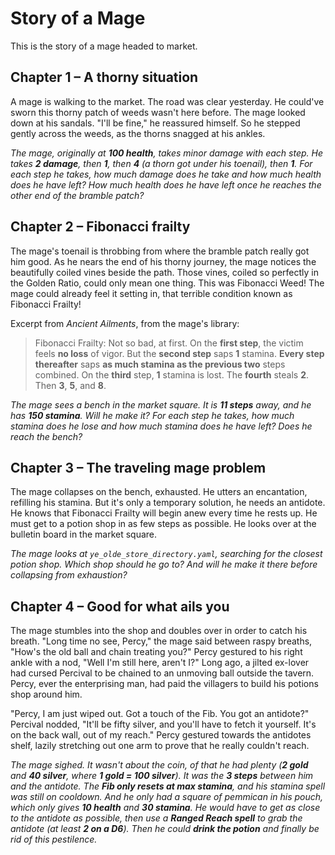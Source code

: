 # Story of a Mage

This is the story of a mage headed to market.

## Chapter 1 – A thorny situation

A mage is walking to the market. The road was clear yesterday. He could've sworn this thorny patch of weeds wasn't here before. The mage looked down at his sandals. "I'll be fine," he reassured himself. So he stepped gently across the weeds, as the thorns snagged at his ankles.

*The mage, originally at **100 health**, takes minor damage with each step. He takes **2 damage**, then **1**, then **4** (a thorn got under his toenail), then **1**. For each step he takes, how much damage does he take and how much health does he have left? How much health does he have left once he reaches the other end of the bramble patch?*

## Chapter 2 – Fibonacci frailty

The mage's toenail is throbbing from where the bramble patch really got him good. As he nears the end of his thorny journey, the mage notices the beautifully coiled vines beside the path. Those vines, coiled so perfectly in the Golden Ratio, could only mean one thing. This was Fibonacci Weed! The mage could already feel it setting in, that terrible condition known as Fibonacci Frailty!

Excerpt from *Ancient Ailments*, from the mage's library:

> Fibonacci Frailty: Not so bad, at first. On the **first step**, the victim feels **no loss** of vigor. But the **second step** saps **1** stamina. **Every step thereafter** saps **as much stamina as the previous two** steps combined. On the **third** step, **1** stamina is lost. The **fourth** steals **2**. Then **3**, **5**, and **8**.

*The mage sees a bench in the market square. It is **11 steps** away, and he has **150 stamina**. Will he make it? For each step he takes, how much stamina does he lose and how much stamina does he have left? Does he reach the bench?*

## Chapter 3 – The traveling mage problem

The mage collapses on the bench, exhausted. He utters an encantation, refilling his stamina. But it's only a temporary solution, he needs an antidote. He knows that Fibonacci Frailty will begin anew every time he rests up. He must get to a potion shop in as few steps as possible. He looks over at the bulletin board in the market square.

*The mage looks at `ye_olde_store_directory.yaml`, searching for the closest potion shop. Which shop should he go to? And will he make it there before collapsing from exhaustion?*

## Chapter 4 – Good for what ails you

The mage stumbles into the shop and doubles over in order to catch his breath. "Long time no see, Percy," the mage said between raspy breaths, "How's the old ball and chain treating you?" Percy gestured to his right ankle with a nod, "Well I'm still here, aren't I?" Long ago, a jilted ex-lover had cursed Percival to be chained to an unmoving ball outside the tavern. Percy, ever the enterprising man, had paid the villagers to build his potions shop around him.

"Percy, I am just wiped out. Got a touch of the Fib. You got an antidote?" Percival nodded, "It'll be fifty silver, and you'll have to fetch it yourself. It's on the back wall, out of my reach." Percy gestured towards the antidotes shelf, lazily stretching out one arm to prove that he really couldn't reach.

*The mage sighed. It wasn't about the coin, of that he had plenty (**2 gold** and **40 silver**, where **1 gold = 100 silver**). It was the **3 steps** between him and the antidote. The **Fib only resets at max stamina**, and his stamina spell was still on cooldown. And he only had a square of pemmican in his pouch, which only gives **10 health** and **30 stamina**. He would have to get as close to the antidote as possible, then use a **Ranged Reach spell** to grab the antidote (at least **2 on a D6**). Then he could **drink the potion** and finally be rid of this pestilence.*
